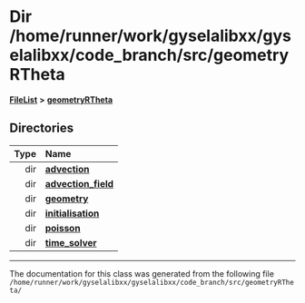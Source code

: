 

# Dir /home/runner/work/gyselalibxx/gyselalibxx/code\_branch/src/geometryRTheta



[**FileList**](files.md) **>** [**geometryRTheta**](dir_e9f169004bcfe9f3cb1f8a27ce024e59.md)














## Directories

| Type | Name |
| ---: | :--- |
| dir | [**advection**](dir_18bb63d4be19d3ea733e61d8625caf4d.md) <br> |
| dir | [**advection\_field**](dir_93bd9c5dcb1561501879bb6d3649fe64.md) <br> |
| dir | [**geometry**](dir_718520565cc7a7cfd9ba0e7c9c4c6d52.md) <br> |
| dir | [**initialisation**](dir_1b70d60e6147eeeade38d183e3e9d318.md) <br> |
| dir | [**poisson**](dir_131fdd0509f46f459997bddabd4481b1.md) <br> |
| dir | [**time\_solver**](dir_4c2664fc2adc717d896afdb0f76e6fe5.md) <br> |

























































------------------------------
The documentation for this class was generated from the following file `/home/runner/work/gyselalibxx/gyselalibxx/code_branch/src/geometryRTheta/`

